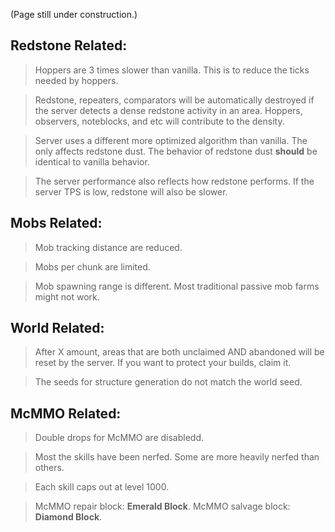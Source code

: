 (Page still under construction.)


## Redstone Related:
> Hoppers are 3 times slower than vanilla. This is to reduce the ticks needed by hoppers.

> Redstone, repeaters, comparators will be automatically destroyed if the server detects a dense redstone activity in an area. 
Hoppers, observers, noteblocks, and etc will contribute to the density.

> Server uses a different more optimized algorithm than vanilla. The only affects redstone dust. The behavior of redstone dust
**should** be identical to vanilla behavior.

> The server performance also reflects how redstone performs. If the server TPS is low, redstone will also be slower.

## Mobs Related:
> Mob tracking distance are reduced.

> Mobs per chunk are limited.

> Mob spawning range is different. Most traditional passive mob farms might not work.

## World Related:
> After X amount, areas that are both unclaimed AND abandoned will be reset by the server. If you want to protect your builds, claim it.

> The seeds for structure generation do not match the world seed.

## McMMO Related: 
> Double drops for McMMO are disabledd.

> Most the skills have been nerfed. Some are more heavily nerfed than others.

> Each skill caps out at level 1000.

> McMMO repair block: **Emerald Block**. McMMO salvage block: **Diamond Block**.

